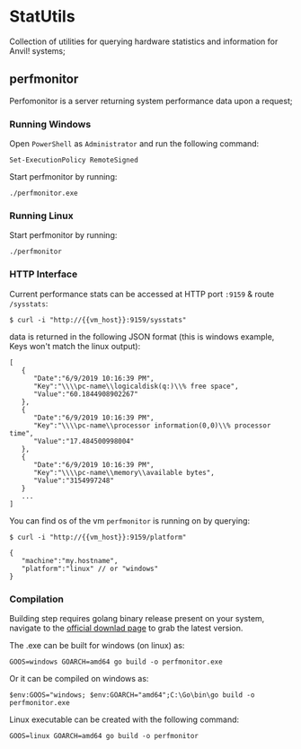 # StatUtils

Collection of utilities for querying hardware statistics and information for Anvil! systems;

## perfmonitor

Perfomonitor is a server returning system performance data upon a request;

### Running Windows

Open `PowerShell` as `Administrator` and run the following command:

`Set-ExecutionPolicy RemoteSigned`

Start perfmonitor by running:

`./perfmonitor.exe`

### Running Linux

Start perfmonitor by running:

`./perfmonitor`


### HTTP Interface

Current performance stats can be accessed at HTTP port `:9159` & route `/sysstats`:

`$ curl -i "http://{{vm_host}}:9159/sysstats"`

data is returned in the following JSON format (this is windows example, Keys won't match the linux output):

```
[  
   {  
      "Date":"6/9/2019 10:16:39 PM",
      "Key":"\\\\pc-name\\logicaldisk(q:)\\% free space",
      "Value":"60.1844908902267"
   },
   {  
      "Date":"6/9/2019 10:16:39 PM",
      "Key":"\\\\pc-name\\processor information(0,0)\\% processor time",
      "Value":"17.484500998004"
   },
   {  
      "Date":"6/9/2019 10:16:39 PM",
      "Key":"\\\\pc-name\\memory\\available bytes",
      "Value":"3154997248"
   }
   ...
]
```

You can find os of the vm `perfmonitor` is running on by querying:

`$ curl -i "http://{{vm_host}}:9159/platform"`

```
{
   "machine":"my.hostname",
   "platform":"linux" // or "windows"
}
```

### Compilation

Building step requires golang binary release present on your system, navigate to the [official downlad page](https://golang.org/dl/) to grab the latest 
version.

The .exe can be built for windows (on linux) as:

`GOOS=windows GOARCH=amd64 go build -o perfmonitor.exe`

Or it can be compiled on windows as:

`$env:GOOS="windows; $env:GOARCH="amd64";C:\Go\bin\go build -o perfmonitor.exe`

Linux executable can be created with the following command:

`GOOS=linux GOARCH=amd64 go build -o perfmonitor`